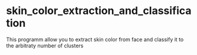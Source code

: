 # skin_color_extraction_and_classification
This programm allow you to extract skin color from face and classify it to the arbitraty number of clusters
